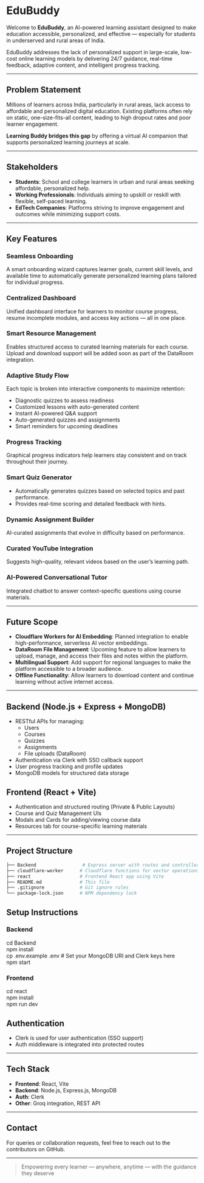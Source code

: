 # EduBuddy


Welcome to **EduBuddy**, an AI-powered learning assistant designed to make education accessible, personalized, and effective — especially for students in underserved and rural areas of India.

EduBuddy addresses the lack of personalized support in large-scale, low-cost online learning models by delivering 24/7 guidance, real-time feedback, adaptive content, and intelligent progress tracking.

---

## Problem Statement

Millions of learners across India, particularly in rural areas, lack access to affordable and personalized digital education. Existing platforms often rely on static, one-size-fits-all content, leading to high dropout rates and poor learner engagement.

**Learning Buddy bridges this gap** by offering a virtual AI companion that supports personalized learning journeys at scale.

---

## Stakeholders

- **Students**: School and college learners in urban and rural areas seeking affordable, personalized help.
- **Working Professionals**: Individuals aiming to upskill or reskill with flexible, self-paced learning.
- **EdTech Companies**: Platforms striving to improve engagement and outcomes while minimizing support costs.

---

## Key Features

### Seamless Onboarding
A smart onboarding wizard captures learner goals, current skill levels, and available time to automatically generate personalized learning plans tailored for individual progress.

### Centralized Dashboard
Unified dashboard interface for learners to monitor course progress, resume incomplete modules, and access key actions — all in one place.

### Smart Resource Management
Enables structured access to curated learning materials for each course. Upload and download support will be added soon as part of the DataRoom integration.

### Adaptive Study Flow
Each topic is broken into interactive components to maximize retention:
- Diagnostic quizzes to assess readiness
- Customized lessons with auto-generated content
- Instant AI-powered Q&A support
- Auto-generated quizzes and assignments
- Smart reminders for upcoming deadlines

### Progress Tracking
Graphical progress indicators help learners stay consistent and on track throughout their journey.

### Smart Quiz Generator
- Automatically generates quizzes based on selected topics and past performance.
- Provides real-time scoring and detailed feedback with hints.

### Dynamic Assignment Builder
AI-curated assignments that evolve in difficulty based on performance.

### Curated YouTube Integration
Suggests high-quality, relevant videos based on the user’s learning path.

### AI-Powered Conversational Tutor
Integrated chatbot to answer context-specific questions using course materials.


---

## Future Scope

- **Cloudflare Workers for AI Embedding**: Planned integration to enable high-performance, serverless AI vector embeddings.
- **DataRoom File Management**: Upcoming feature to allow learners to upload, manage, and access their files and notes within the platform.
- **Multilingual Support**: Add support for regional languages to make the platform accessible to a broader audience.  
- **Offline Functionality**: Allow learners to download content and continue learning without active internet access.
---

## Backend (Node.js + Express + MongoDB)
- RESTful APIs for managing:
  - Users
  - Courses
  - Quizzes
  - Assignments
  - File uploads (DataRoom)
- Authentication via Clerk with SSO callback support
- User progress tracking and profile updates
- MongoDB models for structured data storage


## Frontend (React + Vite)
- Authentication and structured routing (Private & Public Layouts)
- Course and Quiz Management UIs
- Modals and Cards for adding/viewing course data
- Resources tab for course-specific learning materials

---

## Project Structure

```bash
├── Backend                 # Express server with routes and controllers
├── cloudflare-worker      # Cloudflare functions for vector operations
├── react                  # Frontend React app using Vite
├── README.md              # This file
├── .gitignore             # Git ignore rules
└── package-lock.json      # NPM dependency lock
```

## Setup Instructions

### Backend
cd Backend <br>
npm install <br>
cp .env.example .env   # Set your MongoDB URI and Clerk keys here <br>
npm start <br> 


### Frontend
cd react <br>
npm install <br>
npm run dev <br> 


## Authentication
- Clerk is used for user authentication (SSO support)
- Auth middleware is integrated into protected routes

---

## Tech Stack

- **Frontend**: React, Vite  
- **Backend**: Node.js, Express.js, MongoDB  
- **Auth**: Clerk  
- **Other**: Groq integration, REST API

---

## Contact
For queries or collaboration requests, feel free to reach out to the contributors on GitHub.

---

> Empowering every learner — anywhere, anytime — with the guidance they deserve
